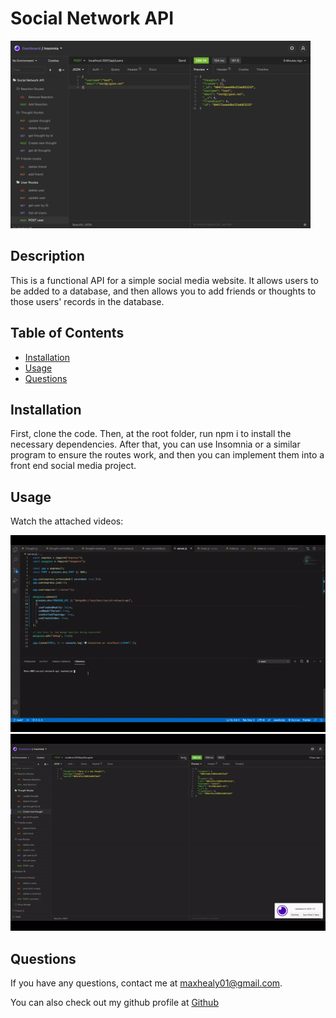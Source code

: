 # Social Network API

<img src ='assets/screenshot.png' height = 300px>

## Description

This is a functional API for a simple social media website. It allows users to be added to a database, and then allows you to add friends or thoughts to those users' records in the database.

## Table of Contents

- [Installation](#installation)<br>
- [Usage](#usage)<br>
- [Questions](#questions)

## Installation

First, clone the code. Then, at the root folder, run npm i to install the necessary dependencies. After that, you can use Insomnia or a similar program to ensure the routes work, and then you can implement them into a front end social media project.

## Usage

Watch the attached videos:

<img src ='/assets/demo1.gif'>

<img src ='/assets/demo2.gif'>

## Questions

If you have any questions, contact me at <maxhealy01@gmail.com>.

You can also check out my github profile at [Github](https://github.com/maxhealy01)
